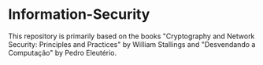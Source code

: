 # Information-Security

This repository is primarily based on the books "Cryptography and Network Security: Principles and Practices" by William Stallings 
and "Desvendando a Computação" by Pedro Eleutério.
